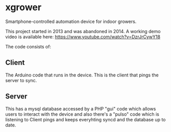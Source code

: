# xgrower
Smartphone-controlled automation device for indoor growers.

This project started in 2013 and was abandoned in 2014.
A working demo video is available here: https://www.youtube.com/watch?v=DzrJrCywY18

The code consists of:
 
## Client
The Arduino code that runs in the device. This is the client that pings the server to sync.

## Server
This has a mysql database accessed by a PHP "gui" code which allows users to interact with the device and also there's a "pulso" code which is listening to Client pings and keeps everyhting syncd and the database up to date.